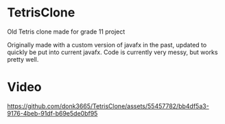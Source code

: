 # TetrisClone
Old Tetris clone made for grade 11 project

Originally made with a custom version of javafx in the past, updated to quickly be put into current javafx. 
Code is currently very messy, but works pretty well.

# Video
https://github.com/donk3665/TetrisClone/assets/55457782/bb4df5a3-9176-4beb-91df-b69e5de0bf95

